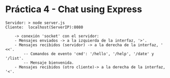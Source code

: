 # Práctica 4 - Chat using Express

	Servidor: > node server.js
	Cliente:  localhost(ServerIP):8080
	     
	    -> conexión 'socket' con el servidor:
		- Mensajes enviados -> a la izquierda de la interfaz, '>'.
		- Mensajes recibidos (servidor) -> a la derecha de la interfaz, ' <<'.
			-- Comandos de evento 'cmd': '/hello', '/help', '/date' y '/list'.
			-- Mensaje bienvenida.
		- Mensajes recibidos (otro cliente)-> a la derecha de la interfaz, '<'.
		
		
		
	

